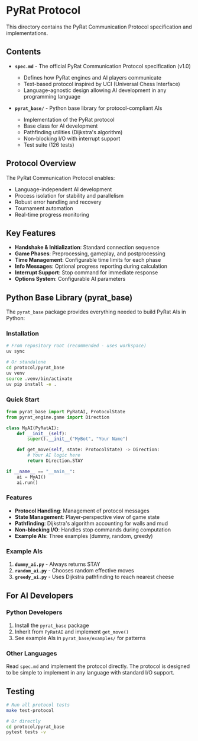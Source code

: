# PyRat Protocol

This directory contains the PyRat Communication Protocol specification and implementations.

## Contents

- **`spec.md`** - The official PyRat Communication Protocol specification (v1.0)
  - Defines how PyRat engines and AI players communicate
  - Text-based protocol inspired by UCI (Universal Chess Interface)
  - Language-agnostic design allowing AI development in any programming language

- **`pyrat_base/`** - Python base library for protocol-compliant AIs
  - Implementation of the PyRat protocol
  - Base class for AI development
  - Pathfinding utilities (Dijkstra's algorithm)
  - Non-blocking I/O with interrupt support
  - Test suite (126 tests)

## Protocol Overview

The PyRat Communication Protocol enables:
- Language-independent AI development
- Process isolation for stability and parallelism
- Robust error handling and recovery
- Tournament automation
- Real-time progress monitoring

## Key Features

- **Handshake & Initialization**: Standard connection sequence
- **Game Phases**: Preprocessing, gameplay, and postprocessing
- **Time Management**: Configurable time limits for each phase
- **Info Messages**: Optional progress reporting during calculation
- **Interrupt Support**: Stop command for immediate response
- **Options System**: Configurable AI parameters

## Python Base Library (pyrat_base)

The `pyrat_base` package provides everything needed to build PyRat AIs in Python:

### Installation
```bash
# From repository root (recommended - uses workspace)
uv sync

# Or standalone
cd protocol/pyrat_base
uv venv
source .venv/bin/activate
uv pip install -e .
```

### Quick Start
```python
from pyrat_base import PyRatAI, ProtocolState
from pyrat_engine.game import Direction

class MyAI(PyRatAI):
    def __init__(self):
        super().__init__("MyBot", "Your Name")

    def get_move(self, state: ProtocolState) -> Direction:
        # Your AI logic here
        return Direction.STAY

if __name__ == "__main__":
    ai = MyAI()
    ai.run()
```

### Features
- **Protocol Handling**: Management of protocol messages
- **State Management**: Player-perspective view of game state
- **Pathfinding**: Dijkstra's algorithm accounting for walls and mud
- **Non-blocking I/O**: Handles stop commands during computation
- **Example AIs**: Three examples (dummy, random, greedy)

### Example AIs

1. **`dummy_ai.py`** - Always returns STAY
2. **`random_ai.py`** - Chooses random effective moves
3. **`greedy_ai.py`** - Uses Dijkstra pathfinding to reach nearest cheese

## For AI Developers

### Python Developers
1. Install the `pyrat_base` package
2. Inherit from `PyRatAI` and implement `get_move()`
3. See example AIs in `pyrat_base/examples/` for patterns

### Other Languages
Read `spec.md` and implement the protocol directly. The protocol is designed to be simple to implement in any language with standard I/O support.

## Testing

```bash
# Run all protocol tests
make test-protocol

# Or directly
cd protocol/pyrat_base
pytest tests -v
```
